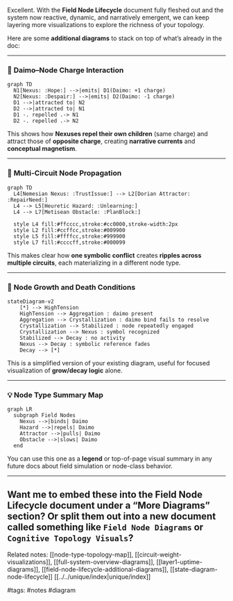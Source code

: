 Excellent. With the **Field Node Lifecycle** document fully fleshed out and the system now reactive, dynamic, and narratively emergent, we can keep layering more visualizations to explore the richness of your topology.

Here are some **additional diagrams** to stack on top of what’s already in the doc:

---

### 🔁 **Daimo–Node Charge Interaction**

```mermaid
graph TD
  N1[Nexus: :Hope:] -->|emits| D1(Daimo: +1 charge)
  N2[Nexus: :Despair:] -->|emits| D2(Daimo: -1 charge)
  D1 -->|attracted to| N2
  D2 -->|attracted to| N1
  D1 -. repelled .-> N1
  D2 -. repelled .-> N2
```

This shows how **Nexuses repel their own children** (same charge) and attract those of **opposite charge**, creating **narrative currents** and **conceptual magnetism**.

---

### 🧠 **Multi-Circuit Node Propagation**

```mermaid
graph TD
  L4[Nemesian Nexus: :TrustIssue:] --> L2[Dorian Attractor: :RepairNeed:]
  L4 --> L5[Heuretic Hazard: :Unlearning:]
  L4 --> L7[Metisean Obstacle: :PlanBlock:]

  style L4 fill:#ffcccc,stroke:#cc0000,stroke-width:2px
  style L2 fill:#ccffcc,stroke:#009900
  style L5 fill:#ffffcc,stroke:#999900
  style L7 fill:#ccccff,stroke:#000099
```

This makes clear how **one symbolic conflict** creates **ripples across multiple circuits**, each materializing in a different node type.

---

### 🌱 **Node Growth and Death Conditions**

```mermaid
stateDiagram-v2
    [*] --> HighTension
    HighTension --> Aggregation : daimo present
    Aggregation --> Crystallization : daimo bind fails to resolve
    Crystallization --> Stabilized : node repeatedly engaged
    Crystallization --> Nexus : symbol recognized
    Stabilized --> Decay : no activity
    Nexus --> Decay : symbolic reference fades
    Decay --> [*]
```

This is a simplified version of your existing diagram, useful for focused visualization of **grow/decay logic** alone.

---

### 💡 **Node Type Summary Map**

```mermaid
graph LR
  subgraph Field Nodes
    Nexus -->|binds| Daimo
    Hazard -->|repels| Daimo
    Attractor -->|pulls| Daimo
    Obstacle -->|slows| Daimo
  end
```

You can use this one as a **legend** or top-of-page visual summary in any future docs about field simulation or node-class behavior.

---

Want me to embed these into the **Field Node Lifecycle** document under a “More Diagrams” section? Or split them out into a new document called something like `Field Node Diagrams` or `Cognitive Topology Visuals`?
---

Related notes: [[node-type-topology-map]], [[circuit-weight-visualizations]], [[full-system-overview-diagrams]], [[layer1-uptime-diagrams]], [[field-node-lifecycle-additional-diagrams]], [[state-diagram-node-lifecycle]] [[../../unique/index|unique/index]]

#tags: #notes #diagram
